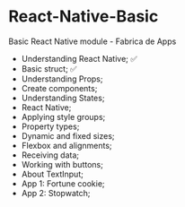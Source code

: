 # React-Native-Basic
Basic React Native module - Fabrica de Apps

- Understanding React Native; ✅
- Basic struct; ✅
- Understanding Props;
- Create components;
- Understanding States;
- React Native;
- Applying style groups;
- Property types;
- Dynamic and fixed sizes;
- Flexbox and alignments;
- Receiving data;
- Working with buttons;
- About TextInput;
- App 1: Fortune cookie;
- App 2: Stopwatch;